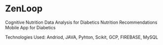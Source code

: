 # ZenLoop

Cognitive Nutrition Data Analysis for Diabetics
Nutrition Recommendations Mobile App for Diabetics

Technologies Used: Andriod, JAVA, Pyhton, Scikit, GCP, FIREBASE, MySQL

